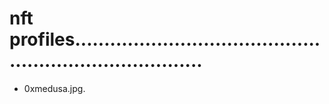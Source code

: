 # nft profiles...........................................................................
- 0xmedusa.jpg.
